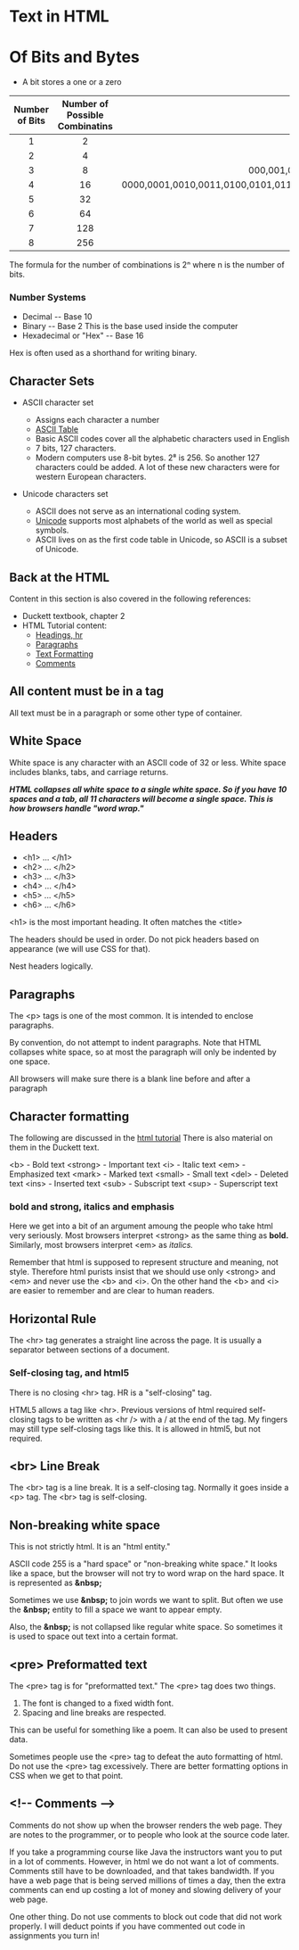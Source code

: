 # Text in HTML

# Of Bits and Bytes

* A bit stores a one or a zero

|Number of Bits|Number of Possible Combinatins|Examples|
|:---:|:---:|:---:|
|1|2|0,1|
|2|4|00, 01, 10, 11|
|3|8|000,001,010,011,100,101,110,111|
|4|16|0000,0001,0010,0011,0100,0101,0110,0111,1000,1001,1010,1011,1100,1101,1110,1111}
|5|32|-|
|6|64|-|
|7|128|-|
|8|256|-|

The formula for the number of combinations is 2ⁿ where n is the number of bits.

### Number Systems

* Decimal -- Base 10
* Binary -- Base 2  This is the base used inside the computer
* Hexadecimal or "Hex" -- Base 16

Hex is often used as a shorthand for writing binary.

## Character Sets

* ASCII character set
  * Assigns each character a number
  * [ASCII Table](http://www.asciitable.com/)
  * Basic ASCII codes cover all the alphabetic characters used in English
  * 7 bits, 127 characters.
  * Modern computers use 8-bit bytes.  2⁸ is 256.  So another 127 characters could be added.  A lot of these new characters were for western European characters.

* Unicode characters set
  * ASCII does not serve as an international coding system.
  * [Unicode](http://www.unicode.org/charts/) supports most alphabets of the world as well as special symbols.
  * ASCII lives on as the first code table in Unicode, so ASCII is a subset of Unicode.

## Back at the HTML

Content in this section is also covered in the following references:

* Duckett textbook, chapter 2
* HTML Tutorial content:
  * [Headings, hr](https://www.w3schools.com/html/html_headings.asp)
  * [Paragraphs](https://www.w3schools.com/html/html_paragraphs.asp)
  * [Text Formatting](https://www.w3schools.com/html/html_formatting.asp)
  * [Comments](https://www.w3schools.com/html/html_comments.asp)

## All content must be in a tag

All text must be in a paragraph or some other type of container.

## White Space

White space is any character with an ASCII code of 32 or less.  White space includes blanks, tabs, and carriage returns.  

***HTML collapses all white space to a single white space.  So if you have 10 spaces and a tab, all 11 characters will become a single space.  This is how browsers handle "word wrap."***

## Headers

* &lt;h1&gt; ... &lt;/h1&gt;
* &lt;h2&gt; ... &lt;/h2&gt;
* &lt;h3&gt; ... &lt;/h3&gt;
* &lt;h4&gt; ... &lt;/h4&gt;
* &lt;h5&gt; ... &lt;/h5&gt;
* &lt;h6&gt; ... &lt;/h6&gt;

&lt;h1&gt; is the most important heading.  It often matches the &lt;title&gt;

The headers should be used in order.  Do not pick headers based on appearance (we will use CSS for that).

Nest headers logically.

## Paragraphs

The &lt;p&gt; tags is one of the most common.  It is intended to enclose paragraphs.  

By convention, do not attempt to indent paragraphs.  Note that HTML collapses white space, so at most the paragraph will only be indented by one space.

All browsers will make sure there is a blank line before and after a paragraph

## Character formatting

The following are discussed in the [html tutorial](https://www.w3schools.com/html/html_formatting.asp)  There is also material on them in the Duckett text.

&lt;b&gt; - Bold text
&lt;strong&gt; - Important text
&lt;i&gt; - Italic text
&lt;em&gt; - Emphasized text
&lt;mark&gt; - Marked text
&lt;small&gt; - Small text
&lt;del&gt; - Deleted text
&lt;ins&gt; - Inserted text
&lt;sub&gt; - Subscript text
&lt;sup&gt; - Superscript text

### bold and strong, italics and emphasis

Here we get into a bit of an argument amoung the people who take html very seriously.  Most browsers interpret &lt;strong&gt; as the same thing as **bold.**  Similarly, most browsers interpret &lt;em&gt; as *italics.*  

Remember that html is supposed to represent structure and meaning, not style.  Therefore html purists insist that we should use only &lt;strong&gt; and &lt;em&gt; and never use the &lt;b&gt; and &lt;i&gt;.  On the other hand the &lt;b&gt; and &lt;i&gt; are easier to remember and are clear to human readers.

## Horizontal Rule

The &lt;hr&gt; tag generates a straight line across the page.  It is usually a separator between sections of a document.

### Self-closing tag, and html5

There is no closing &lt;hr&gt; tag.  HR is a "self-closing" tag.

HTML5 allows a tag like &lt;hr&gt;.  Previous versions of html required self-closing tags to be written as &lt;hr /&gt; with a / at the end of the tag.  My fingers may still type self-closing tags like this.  It is allowed in html5, but not required.

## &lt;br&gt; Line Break

The &lt;br&gt; tag is a line break.  It is a self-closing tag.  Normally it goes inside a &lt;p&gt; tag.  The &lt;br&gt; tag is self-closing.

## Non-breaking white space

This is not strictly html.  It is an "html entity."  

ASCII code 255 is a "hard space" or "non-breaking white space."  It looks like a space, but the browser will not try to word wrap on the hard space.   It is represented as **&amp;nbsp;**

Sometimes we use **&amp;nbsp;** to join words we want to split.  But often we use the **&amp;nbsp;** entity to fill a space we want to appear empty.

Also, the **&amp;nbsp;** is not collapsed like regular white space.  So sometimes it is used to space out text into a certain format.

## &lt;pre&gt; Preformatted text

The &lt;pre&gt; tag is for "preformatted text."  The &lt;pre&gt; tag does two things.

1. The font is changed to a fixed width font.
2. Spacing and line breaks are respected.

This can be useful for something like a poem.  It can also be used to present data.

Sometimes people use the &lt;pre&gt; tag to defeat the auto formatting of html.  Do not use the &lt;pre&gt; tag excessively.  There are better formatting options in CSS when we get to that point.

## &lt;!-- Comments --&gt;

Comments do not show up when the browser renders the web page.  They are notes to the programmer, or to people who look at the source code later.

If you take a programming course like Java the instructors want you to put in a lot of comments.  However, in html we do not want a lot of comments.  Comments still have to be downloaded, and that takes bandwidth.  If you have a web page that is being served millions of times a day, then the extra comments can end up costing a lot of money and slowing delivery of your web page.

One other thing.  Do not use comments to block out code that did not work properly.  I will deduct points if you have commented out code in assignments you turn in!
